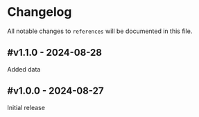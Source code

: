 # Changelog

All notable changes to `references` will be documented in this file.

## #v1.1.0 - 2024-08-28

Added data

## #v1.0.0 - 2024-08-27

Initial release
